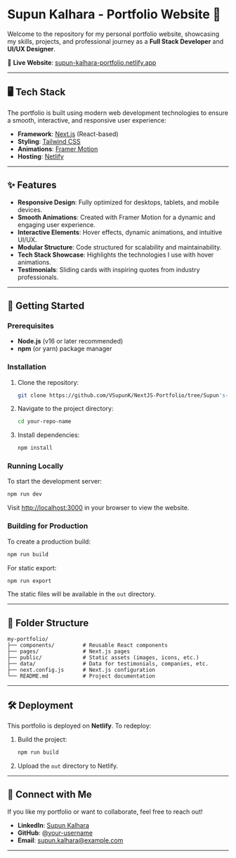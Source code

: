 # Supun Kalhara - Portfolio Website 🌟

Welcome to the repository for my personal portfolio website, showcasing my skills, projects, and professional journey as a **Full Stack Developer** and **UI/UX Designer**.

🔗 **Live Website**: [supun-kalhara-portfolio.netlify.app](https://supun-kalhara-portfolio.netlify.app/)

---

## 🖥️ Tech Stack

The portfolio is built using modern web development technologies to ensure a smooth, interactive, and responsive user experience:

- **Framework**: [Next.js](https://nextjs.org/) (React-based)
- **Styling**: [Tailwind CSS](https://tailwindcss.com/)
- **Animations**: [Framer Motion](https://www.framer.com/motion/)
- **Hosting**: [Netlify](https://www.netlify.com/)

---

## ✨ Features

- **Responsive Design**: Fully optimized for desktops, tablets, and mobile devices.
- **Smooth Animations**: Created with Framer Motion for a dynamic and engaging user experience.
- **Interactive Elements**: Hover effects, dynamic animations, and intuitive UI/UX.
- **Modular Structure**: Code structured for scalability and maintainability.
- **Tech Stack Showcase**: Highlights the technologies I use with hover animations.
- **Testimonials**: Sliding cards with inspiring quotes from industry professionals.

---

## 🚀 Getting Started

### Prerequisites

- **Node.js** (v16 or later recommended)
- **npm** (or yarn) package manager

### Installation

1. Clone the repository:
   ```bash
   git clone https://github.com/VSupunK/NextJS-Portfolio/tree/Supun's-Portfolio
   ```
2. Navigate to the project directory:
   ```bash
   cd your-repo-name
   ```
3. Install dependencies:
   ```bash
   npm install
   ```

### Running Locally

To start the development server:
```bash
npm run dev
```
Visit [http://localhost:3000](http://localhost:3000) in your browser to view the website.

### Building for Production

To create a production build:
```bash
npm run build
```

For static export:
```bash
npm run export
```
The static files will be available in the `out` directory.

---

## 📂 Folder Structure

```
my-portfolio/
├── components/         # Reusable React components
├── pages/              # Next.js pages
├── public/             # Static assets (images, icons, etc.)
├── data/               # Data for testimonials, companies, etc.
├── next.config.js      # Next.js configuration
└── README.md           # Project documentation
```

---

## 🛠️ Deployment

This portfolio is deployed on **Netlify**. To redeploy:
1. Build the project:
   ```bash
   npm run build
   ```
2. Upload the `out` directory to Netlify.

---


## 🙌 Connect with Me

If you like my portfolio or want to collaborate, feel free to reach out!

- **LinkedIn**: [Supun Kalhara](https://linkedin.com/in/supun-kalhara)
- **GitHub**: [@your-username](https://github.com/your-username)
- **Email**: supun.kalhara@example.com

---

